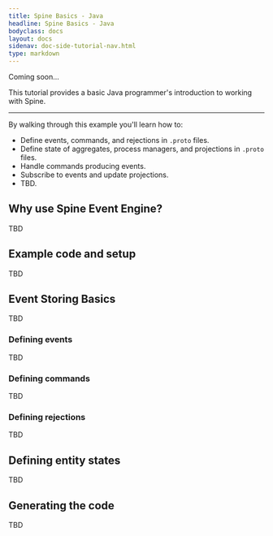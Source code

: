 ```yaml
---
title: Spine Basics - Java
headline: Spine Basics - Java
bodyclass: docs
layout: docs
sidenav: doc-side-tutorial-nav.html
type: markdown
---
```

<p class="coming-soon">Coming soon...</p>

<p class="lead">This tutorial provides a basic Java programmer's introduction to
working with Spine.</p>
<hr>

By walking through this example you'll learn how to:

- Define events, commands, and rejections in `.proto` files.
- Define state of aggregates, process managers, and projections in `.proto` files.
- Handle commands producing events.
- Subscribe to events and update projections.
- TBD.

## Why use Spine Event Engine?

TBD

## Example code and setup

TBD

## Event Storing Basics

TBD

### Defining events

TBD

### Defining commands

TBD

### Defining rejections

TBD

## Defining entity states

TBD

## Generating the code

TBD
